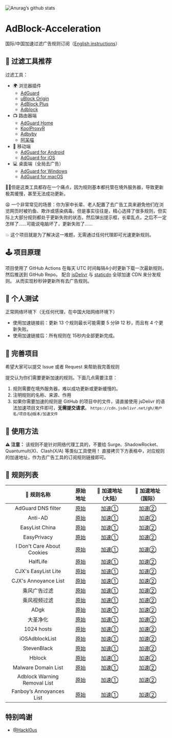 ![Anurag’s github stats](https://github-readme-stats.vercel.app/api?username=Silentely&show_icons=true&theme=merko)

# AdBlock-Acceleration

国际/中国加速过滤广告规则订阅（[English instructions](https://github.com/Silentely/AdBlock-Acceleration/blob/master/README.md)）

## 🔖 过滤工具推荐

过滤工具：
* 🌍 浏览器插件
  * [AdGuard](https://adguard.com)
  * [uBlock Origin](https://github.com/gorhill/uBlock)
  * [AdBlock Plus](https://adblockplus.org)
  * [Adblock](https://getadblock.com)
* 📺 路由器端
  * [AdGuard Home](https://adguard.com/zh_cn/adguard-home/overview.html)
  * [KoolProxyR](https://github.com/user1121114685/koolproxyR)
  * [Adbyby](http://www.adbyby.com/)
  * [阿呆喵](http://www.admflt.com)
* 📱 移动端
  * [AdGuard for Android](https://adguard.com/zh_cn/adguard-android/overview.html)
  * [AdGuard for iOS](https://adguard.com/zh_cn/adguard-ios/overview.html)
* 💻 桌面端（全局去广告）
  * [AdGuard for Windows](https://adguard.com/zh_cn/adguard-windows/overview.html)
  * [AdGuard for macOS](https://adguard.com/zh_cn/adguard-mac/overview.html)

🙅‍♂️但是这类工具都存在一个痛点，因为规则基本都托管在境外服务器，导致更新极其缓慢，甚至无法成功更新。

😫 一个非常常见的场景：你为家中长辈、老人配置了去广告工具来避免他们在浏览网页时被钓鱼、欺诈或感染病毒。但是事实往往是，精心选择了很多规则，但实际上大部分规则都处于更新失败的状态，然后弹出提示框，长辈乱点，之后不一定怎样了……可能说电脑坏了，更新失败了……

💥 这个项目就是为了解决这一难题，无需通过任何代理即可光速更新规则。

## 🕹 项目原理
项目使用了 GitHub Actions 在每天 UTC 时间每隔4小时更新下载一次最新规则，然后推送到 GitHub Repo。
配合 [jsDelivr](https://www.jsdelivr.com) 与 [staticdn](https://raw.staticdn.net) 全球加速 CDN 来分发规则。
从而实现秒秒钟更新所有去广告规则。

## 🧪 个人测试
正常网络环境下（无任何代理，在中国大陆网络环境下）
* 使用加速链接前：更新 13 个规则最长可能需要 5 分钟 12 秒，而且有 4 个更新失败。
* 使用加速链接后：所有规则在 15秒内全部更新完成。

## 🚛 完善项目
希望大家可以提交 Issue 或者 Request 来帮助我完善规则

提交认为你们需要更新加速的规则。下面几点需要注意：

1. 规则需要在境外服务器，难以成功更新或更新缓慢的。
2. 注明规则的名称、来源、作用
3. 如果你需要加速的规则是 GitHub 的项目中的文件，请直接使用 jsDelivr 的语法加速项目文件即可，**无需提交请求**。
`https://cdn.jsdelivr.net/gh/用户名/项目名@版本/加速文件`

## 🍔 使用方法
**⚠️ 注意：** 该规则不是针对网络代理工具的，不要给 Surge、ShadowRocket、Quantumult(X)、Clash(X/A) 等类似工具使用！
直接拷贝下方表格中，对应规则的加速地址，作为去广告工具的订阅规则链接即可。

## 📃 规则列表

|  🥑 规则名称   |    原始地址  | 🚀 加速地址（大陆）  | 🚀 加速地址（国际）  |
|  :----:  | :----:  | :----:  | :----:  |
| AdGuard DNS filter | [原始](https://adguardteam.github.io/AdGuardSDNSFilter/Filters/filter.txt) | [加速①](https://raw.staticdn.net/Silentely/AdBlock-Acceleration/master/AdGuard_Simplified_Domain_Names_Filter.txt) | [加速②](https://cdn.jsdelivr.net/gh/Silentely/AdBlock-Acceleration/AdGuard_Simplified_Domain_Names_Filter.txt) |
| Anti-AD | [原始](https://anti-ad.net/easylist.txt) | [加速①](https://raw.staticdn.net/Silentely/AdBlock-Acceleration/master/Anti_AD_Easylist.txt) | [加速②](https://cdn.jsdelivr.net/gh/Silentely/AdBlock-Acceleration/Anti_AD_Easylist.txt) |
| EasyList China | [原始](https://easylist-downloads.adblockplus.org/easylistchina.txt) | [加速①](https://raw.staticdn.net/Silentely/AdBlock-Acceleration/master/EasyList_China.txt) | [加速②](https://cdn.jsdelivr.net/gh/Silentely/AdBlock-Acceleration/EasyList_China.txt) |
| EasyPrivacy | [原始](https://easylist-downloads.adblockplus.org/easyprivacy.txt) | [加速①](https://raw.staticdn.net/Silentely/AdBlock-Acceleration/master/EasyPrivacy.txt) | [加速②](https://cdn.jsdelivr.net/gh/Silentely/AdBlock-Acceleration/EasyPrivacy.txt) |
| I Don't Care About Cookies | [原始](https://www.i-dont-care-about-cookies.eu/abp) | [加速①](https://raw.staticdn.net/Silentely/AdBlock-Acceleration/master/I_dont_care_about_cookies.txt) | [加速②](https://cdn.jsdelivr.net/gh/Silentely/AdBlock-Acceleration/I_dont_care_about_cookies.txt) |
| HalfLife | [原始](https://raw.githubusercontent.com/o0HalfLife0o/list/master/ad.txt) | [加速①](https://raw.staticdn.net/Silentely/AdBlock-Acceleration/master/HalfLife.txt) | [加速②](https://cdn.jsdelivr.net/gh/Silentely/AdBlock-Acceleration/HalfLife.txt ) |
| CJX's EasyList Lite | [原始](https://raw.githubusercontent.com/cjx82630/cjxlist/master/cjxlist.txt) | [加速①](https://raw.staticdn.net/Silentely/AdBlock-Acceleration/master/CJX's_EasyList_Lite.txt) | [加速②](https://cdn.jsdelivr.net/gh/Silentely/AdBlock-Acceleration/CJX's_EasyList_Lite.txt) |
| CJX's Annoyance List | [原始](https://raw.githubusercontent.com/cjx82630/cjxlist/master/cjx-annoyance.txt) | [加速①](https://raw.staticdn.net/Silentely/AdBlock-Acceleration/master/CJX's_Annoyance_List.txt) | [加速②](https://cdn.jsdelivr.net/gh/Silentely/AdBlock-Acceleration/CJX's_Annoyance_List.txt) |
| 乘风广告过滤 | [原始](https://gitee.com/xinggsf/Adblock-Rule/raw/master/rule.txt) | [加速①](https://raw.staticdn.net/Silentely/AdBlock-Acceleration/master/Xinggsf_rule.txt) | [加速②](https://cdn.jsdelivr.net/gh/Silentely/AdBlock-Acceleration/Xinggsf_rule.txt) |
| 乘风视频过滤 | [原始](https://gitee.com/xinggsf/Adblock-Rule/raw/master/mv.txt) | [加速①](https://raw.staticdn.net/Silentely/AdBlock-Acceleration/master/Xinggsf_mv.txt) | [加速②](https://cdn.jsdelivr.net/gh/Silentely/AdBlock-Acceleration/Xinggsf_mv.txt) |
| ADgk | [原始](https://gitee.com/banbendalao/adguard/raw/master/ADgk.txt) | [加速①](https://raw.staticdn.net/Silentely/AdBlock-Acceleration/master/ADgk.txt) | [加速②](https://cdn.jsdelivr.net/gh/Silentely/AdBlock-Acceleration/ADgk.txt) |
| 大圣净化 | [原始](https://raw.githubusercontent.com/jdlingyu/ad-wars/master/hosts) | [加速①](https://raw.staticdn.net/Silentely/AdBlock-Acceleration/master/ds_hosts.txt) | [加速②](https://cdn.jsdelivr.net/gh/Silentely/AdBlock-Acceleration/ds_hosts.txt) |
| 1024 hosts | [原始](https://raw.githubusercontent.com/Goooler/1024_hosts/master/hosts) | [加速①](https://raw.staticdn.net/Silentely/AdBlock-Acceleration/master/1024_hosts.txt) | [加速②](https://cdn.jsdelivr.net/gh/Silentely/AdBlock-Acceleration/1024_hosts.txt) |
| iOSAdblockList | [原始](https://raw.githubusercontent.com/BlackJack8/iOSAdblockList/master/iPv4Hosts.txt) | [加速①](https://raw.staticdn.net/Silentely/AdBlock-Acceleration/master/iPv4_hosts.txt) | [加速②](https://cdn.jsdelivr.net/gh/Silentely/AdBlock-Acceleration/iPv4_hosts.txt) |
| StevenBlack | [原始](https://raw.githubusercontent.com/StevenBlack/hosts/master/hosts) | [加速①](https://raw.staticdn.net/Silentely/AdBlock-Acceleration/master/Steven_hosts) | [加速②](https://cdn.jsdelivr.net/gh/Silentely/AdBlock-Acceleration/Steven_hosts) |
| Hblock | [原始](https://hblock.molinero.dev/hosts) | [加速①](https://raw.staticdn.net/Silentely/AdBlock-Acceleration/master/Hblock_hosts) | [加速②](https://cdn.jsdelivr.net/gh/Silentely/AdBlock-Acceleration/Hblock_hosts) |
| Malware Domain List | [原始](https://www.malwaredomainlist.com/hostslist/hosts.txt) | [加速①](https://raw.staticdn.net/Silentely/AdBlock-Acceleration/master/Malware_host.txt) | [加速②](https://cdn.jsdelivr.net/gh/Silentely/AdBlock-Acceleration/Malware_hosts.txt) |
| Adblock Warning Removal List | [原始](https://easylist-downloads.adblockplus.org/antiadblockfilters.txt) | [加速①](https://raw.staticdn.net/Silentely/AdBlock-Acceleration/master/antiadblockfilters.txt) | [加速②](https://cdn.jsdelivr.net/gh/Silentely/AdBlock-Acceleration/antiadblockfilters.txt) |
| Fanboy’s Annoyances List | [原始](https://easylist-downloads.adblockplus.org/fanboy-annoyance.txt) | [加速①](https://raw.staticdn.net/Silentely/AdBlock-Acceleration/master/fanboy-annoyance.txt) | [加速②](https://cdn.jsdelivr.net/gh/Silentely/AdBlock-Acceleration/fanboy-annoyance.txt) |


##    特别鸣谢

* [@Hackl0us](https://github.com/Hackl0us)
